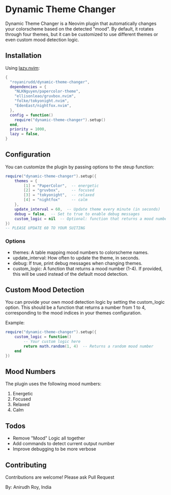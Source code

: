 # Dynamic Theme Changer

Dynamic Theme Changer is a Neovim plugin that automatically changes your colorscheme based on the detected "mood". By default, it rotates through four themes, but it can be customized to use different themes or even custom mood detection logic.

## Installation

Using [lazy.nvim](https://github.com/folke/lazy.nvim):

```lua
{
  "royanirudd/dynamic-theme-changer",
  dependencies = {
    "NLKNguyen/papercolor-theme",
    "ellisonleao/gruvbox.nvim",
    "folke/tokyonight.nvim",
    "EdenEast/nightfox.nvim",
  },
  config = function()
    require("dynamic-theme-changer").setup()
  end,
  priority = 1000,
  lazy = false,
}
```

## Configuration

You can customize the plugin by passing options to the steup function:

```lua
require("dynamic-theme-changer").setup({
    themes = {
        [1] = "PaperColor",  -- energetic
        [2] = "gruvbox",     -- focused
        [3] = "tokyonight",  -- relaxed
        [4] = "nightfox"     -- calm
    },
    update_interval = 60,  -- Update theme every minute (in seconds)
    debug = false,  -- Set to true to enable debug messages
    custom_logic = nil  -- Optional: function that returns a mood number (1-4)
})
-- PLEASE UPDATE 60 TO YOUR SUITING 
```


### Options

- themes: A table mapping mood numbers to colorscheme names.
- update_interval: How often to update the theme, in seconds.
- debug: If true, print debug messages when changing themes.
- custom_logic: A function that returns a mood number (1-4). If provided, this will be used instead of the default mood detection.

## Custom Mood Detection

You can provide your own mood detection logic by setting the custom_logic option. This should be a function that returns a number from 1 to 4, corresponding to the mood indices in your themes configuration.

Example:
```lua
require("dynamic-theme-changer").setup({
    custom_logic = function()
        -- Your custom logic here
        return math.random(1, 4)  -- Returns a random mood number
    end
})

```

## Mood Numbers
The plugin uses the following mood numbers:
1. Energetic
2. Focused
3. Relaxed
4. Calm

## Todos
- Remove "Mood" Logic all together
- Add commands to detect current output number
- Improve debugging to be more verbose

## Contributing 

Contributions are welcome! Please ask Pull Request

By: Anirudh Roy, India 

